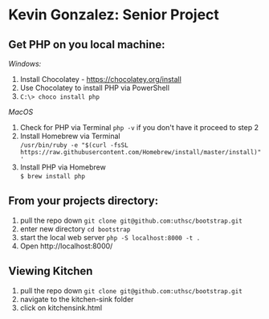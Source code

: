 # Kevin Gonzalez: Senior Project

## Get PHP on you local machine:

_Windows:_

1. Install Chocolatey - https://chocolatey.org/install
1. Use Chocolatey to install PHP via PowerShell
1. `C:\> choco install php`

_MacOS_

1. Check for PHP via Terminal `php -v` if you don't have it proceed to step 2
1. Install Homebrew via Terminal  
   `/usr/bin/ruby -e "$(curl -fsSL https://raw.githubusercontent.com/Homebrew/install/master/install)"'`
1. Install PHP via Homebrew  
   `$ brew install php`

## From your projects directory:

1. pull the repo down `git clone git@github.com:uthsc/bootstrap.git`
1. enter new directory `cd bootstrap`
1. start the local web server `php -S localhost:8000 -t .`
1. Open http://localhost:8000/

## Viewing Kitchen

1. pull the repo down `git clone git@github.com:uthsc/bootstrap.git`
1. navigate to the kitchen-sink folder
1. click on kitchensink.html
